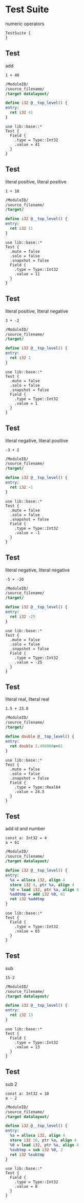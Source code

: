 # Test Suite
numeric operators

```cent
TestSuite {
}
```

## Test
add

```akela
1 + 40
```

```llvm
/ModuleID/
/source_filename/
/target datalayout/

define i32 @__top_level() {
entry:
  ret i32 41
}
```

```cent
use lib::base::*
Test {
  Field {
    .type = Type::Int32
    .value = 41
  }
}
```

## Test
literal positive, literal positive

```akela
1 + 10
```

```llvm
/ModuleID/
/source_filename/
/target/

define i32 @__top_level() {
entry:
  ret i32 11
}
```

```cent
use lib::base::*
Test {
  .mute = false
  .solo = false
  .snapshot = false
  Field {
    .type = Type::Int32
    .value = 11
  }  
}
```

## Test
literal positive, literal negative

```akela
3 + -2
```

```llvm
/ModuleID/
/source_filename/
/target/

define i32 @__top_level() {
entry:
  ret i32 1
}
```

```cent
use lib::base::*
Test {
  .mute = false
  .solo = false
  .snapshot = false
  Field {
    .type = Type::Int32
    .value = 1
  }  
}
```

## Test
literal negative, literal positive

```akela
-3 + 2
```

```llvm
/ModuleID/
/source_filename/
/target/

define i32 @__top_level() {
entry:
  ret i32 -1
}
```

```cent
use lib::base::*
Test {
  .mute = false
  .solo = false
  .snapshot = false
  Field {
    .type = Type::Int32
    .value = -1
  }  
}
```

## Test
literal negative, literal negative

```akela
-5 + -20
```

```llvm
/ModuleID/
/source_filename/
/target/

define i32 @__top_level() {
entry:
  ret i32 -25
}
```

```cent
use lib::base::*
Test {
  .mute = false
  .solo = false
  .snapshot = false
  Field {
    .type = Type::Int32
    .value = -25
  }  
}
```

## Test
literal real, literal real

```akela
1.5 + 23.0
```

```llvm
/ModuleID/
/source_filename/
/target/

define double @__top_level() {
entry:
  ret double 2.450000e+01
}
```

```cent
use lib::base::*
Test {
  .mute = false
  .solo = false
  .snapshot = false
  Field {
    .type = Type::Real64
    .value = 24.5
  }  
}
```

## Test
add id and number

```akela
const a: Int32 = 4
a + 61
```

```llvm
/ModuleID/
/source_filename/
/target datalayout/

define i32 @__top_level() {
entry:
  %a = alloca i32, align 4
  store i32 4, ptr %a, align 4
  %0 = load i32, ptr %a, align 4
  %addtmp = add i32 %0, 61
  ret i32 %addtmp
}
```

```cent
use lib::base::*
Test {
  Field {
    .type = Type::Int32
    .value = 65
  }
}
```

## Test
sub

```akela
15-2
```

```llvm
/ModuleID/
/source_filename/
/target datalayout/

define i32 @__top_level() {
entry:
  ret i32 13
}
```

```cent
use lib::base::*
Test {
  Field {
    .type = Type::Int32
    .value = 13
  }
}
```

## Test
sub 2

```akela
const a: Int32 = 10
a - 2
```

```llvm
/ModuleID/
/source_filename/
/target datalayout/

define i32 @__top_level() {
entry:
  %a = alloca i32, align 4
  store i32 10, ptr %a, align 4
  %0 = load i32, ptr %a, align 4
  %subtmp = sub i32 %0, 2
  ret i32 %subtmp
}
```

```cent
use lib::base::*
Test {
  Field {
    .type = Type::Int32
    .value = 8
  }
}
```